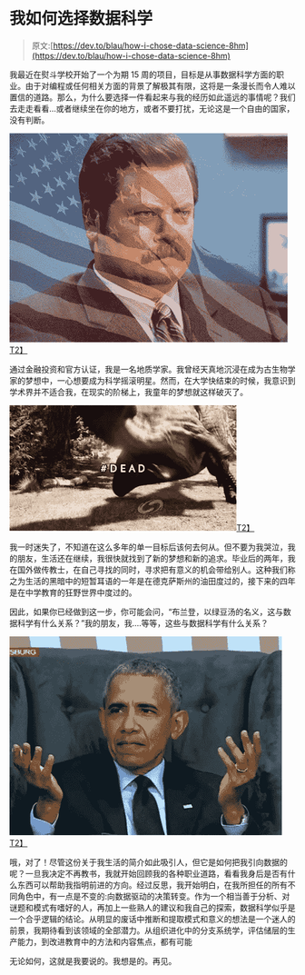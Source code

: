 # 我如何选择数据科学

> 原文:[https://dev.to/blau/how-i-chose-data-science-8hm](https://dev.to/blau/how-i-chose-data-science-8hm)

我最近在熨斗学校开始了一个为期 15 周的项目，目标是从事数据科学方面的职业。由于对编程或任何相关方面的背景了解极其有限，这将是一条漫长而令人难以置信的道路。那么，为什么要选择一件看起来与我的经历如此遥远的事情呢？我们去走走看看...或者继续坐在你的地方，或者不要打扰，无论这是一个自由的国家，没有判断。

[![murica](img/3a2ab4af7e1c4aa649b5fbd29762a87d.png)T2】](https://i.giphy.com/media/5yzvlzQFqePni/giphy.gif)

通过金融投资和官方认证，我是一名地质学家。我曾经天真地沉浸在成为古生物学家的梦想中，一心想要成为科学摇滚明星。然而，在大学快结束的时候，我意识到学术界并不适合我，在现实的阶梯上，我童年的梦想就这样破灭了。

[![dead dreams](img/23c4b212d12d212c52e14a6d5e895251.png)T2】](https://i.giphy.com/media/igp7Q6iW1bXBC/giphy.gif)

我一时迷失了，不知道在这么多年的单一目标后该何去何从。但不要为我哭泣，我的朋友，生活还在继续，我很快就找到了新的梦想和新的追求。毕业后的两年，我在国外做传教士，在自己寻找的同时，寻求把有意义的机会带给别人。这种我们称之为生活的黑暗中的短暂耳语的一年是在德克萨斯州的油田度过的，接下来的四年是在中学教育的狂野世界中度过的。

因此，如果你已经做到这一步，你可能会问，“布兰登，以绿豆汤的名义，这与数据科学有什么关系？”我的朋友，我....等等，这些与数据科学有什么关系？

[![confusion](img/9769071678bd61d9b108e94f926a83a5.png)T2】](https://i.giphy.com/media/pPhyAv5t9V8djyRFJH/giphy.gif)

哦，对了！尽管这份关于我生活的简介如此吸引人，但它是如何把我引向数据的呢？一旦我决定不再教书，我就开始回顾我的各种职业道路，看看我身后是否有什么东西可以帮助我指明前进的方向。经过反思，我开始明白，在我所担任的所有不同角色中，有一点是不变的:向数据驱动的决策转变。作为一个相当善于分析、对谜题和模式有嗜好的人，再加上一些熟人的建议和我自己的探索，数据科学似乎是一个合乎逻辑的结论。从明显的废话中推断和提取模式和意义的想法是一个迷人的前景，我期待看到该领域的全部潜力。从组织进化中的分支系统学，评估储层的生产能力，到改进教育中的方法和内容焦点，都有可能

无论如何，这就是我要说的。我想是的。再见。